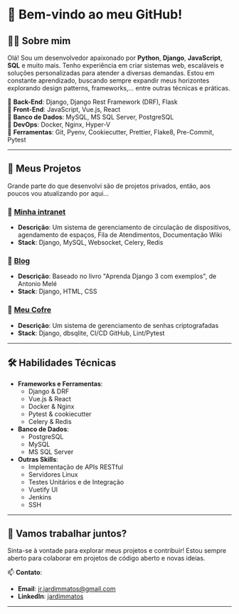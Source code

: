# 👋 Bem-vindo ao meu GitHub!

## 🧑‍💻 Sobre mim
Olá! Sou um desenvolvedor apaixonado por **Python**, **Django**, **JavaScript**, **SQL** e muito mais. 
Tenho experiência em criar sistemas web, escaláveis e soluções personalizadas para atender a diversas demandas.
Estou em constante aprendizado, buscando sempre expandir meus horizontes explorando design patterns, frameworks,... entre outras técnicas e práticas.

🔹 **Back-End**: Django, Django Rest Framework (DRF), Flask  
🔹 **Front-End**: JavaScript, Vue.js, React  
🔹 **Banco de Dados**: MySQL, MS SQL Server, PostgreSQL  
🔹 **DevOps**: Docker, Nginx, Hyper-V  
🔹 **Ferramentas**: Git, Pyenv, Cookiecutter, Prettier, Flake8, Pre-Commit, Pytest  

---

## 📂 Meus Projetos
Grande parte do que desenvolvi são de projetos privados, então, aos poucos vou atualizando por aqui...

### 🌟 **[Minha intranet](https://github.com/jardimmatos/myintra)**
- **Descrição**: Um sistema de gerenciamento de circulação de dispositivos, agendamento de espaços, Fila de Atendimentos, Documentação Wiki
- **Stack**: Django, MySQL, Websocket, Celery, Redis

### 🌟 **[Blog](https://github.com/jardimmatos/myblog)**
- **Descrição**: Baseado no livro "Aprenda Django 3 com exemplos", de Antonio Melé
- **Stack**: Django, HTML, CSS

### 🌟 **[Meu Cofre](https://github.com/jardimmatos/mycofre)**
- **Descrição**: Um sistema de gerenciamento de senhas criptografadas
- **Stack**: Django, dbsqlite, CI/CD GitHub, Lint/Pytest
---

## 🛠️ Habilidades Técnicas
- **Frameworks e Ferramentas**:
  - Django & DRF
  - Vue.js & React
  - Docker & Nginx
  - Pytest & cookiecutter
  - Celery & Redis
- **Banco de Dados**:
  - PostgreSQL
  - MySQL
  - MS SQL Server
- **Outras Skills**:
  - Implementação de APIs RESTful
  - Servidores Linux
  - Testes Unitários e de Integração
  - Vuetify UI
  - Jenkins
  - SSH

---

## 🚀 Vamos trabalhar juntos?
Sinta-se à vontade para explorar meus projetos e contribuir! Estou sempre aberto para colaborar em projetos de código aberto e novas ideias.

📫 **Contato**:
- **Email**: jr.jardimmatos@gmail.com
- **LinkedIn**: [jardimmatos](https://www.linkedin.com/in/jardimmatos/)

---
